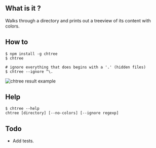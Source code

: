 ## What is it ?
Walks through a directory and prints out a treeview of its content with colors.

## How to
```
$ npm install -g chtree
$ chtree

# ignore everything that does begins with a '.' (hidden files)
$ chtree --ignore ^\.    
```

![chtree result example](https://raw.github.com/chtefi/chtree/master/doc/example.png)

## Help
```
$ chtree --help
chtree [directory] [--no-colors] [--ignore regexp]
```

## Todo
- Add tests.
